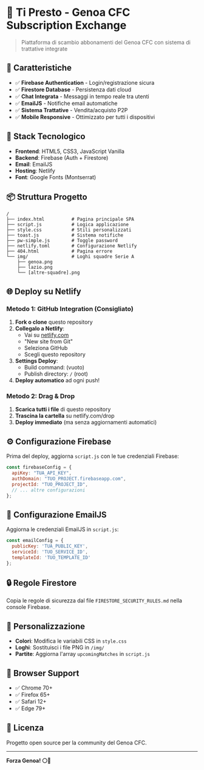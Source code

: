# 🚀 Ti Presto - Genoa CFC Subscription Exchange

> Piattaforma di scambio abbonamenti del Genoa CFC con sistema di trattative integrate

## 🎯 **Caratteristiche**

- ✅ **Firebase Authentication** - Login/registrazione sicura
- ✅ **Firestore Database** - Persistenza dati cloud
- ✅ **Chat Integrata** - Messaggi in tempo reale tra utenti
- ✅ **EmailJS** - Notifiche email automatiche  
- ✅ **Sistema Trattative** - Vendita/acquisto P2P
- ✅ **Mobile Responsive** - Ottimizzato per tutti i dispositivi

## 🔧 **Stack Tecnologico**

- **Frontend**: HTML5, CSS3, JavaScript Vanilla
- **Backend**: Firebase (Auth + Firestore)
- **Email**: EmailJS
- **Hosting**: Netlify
- **Font**: Google Fonts (Montserrat)

## 📦 **Struttura Progetto**

```
/
├── index.html          # Pagina principale SPA
├── script.js           # Logica applicazione 
├── style.css           # Stili personalizzati
├── toast.js            # Sistema notifiche
├── pw-simple.js        # Toggle password
├── netlify.toml        # Configurazione Netlify
├── 404.html            # Pagina errore
└── img/                # Loghi squadre Serie A
    ├── genoa.png
    ├── lazio.png
    └── [altre-squadre].png
```

## 🌐 **Deploy su Netlify**

### **Metodo 1: GitHub Integration (Consigliato)**

1. **Fork o clone** questo repository
2. **Collegalo a Netlify**:
   - Vai su [netlify.com](https://netlify.com)
   - "New site from Git"
   - Seleziona GitHub
   - Scegli questo repository
3. **Settings Deploy**:
   - Build command: (vuoto)
   - Publish directory: `/` (root)
4. **Deploy automatico** ad ogni push!

### **Metodo 2: Drag & Drop**

1. **Scarica tutti i file** di questo repository
2. **Trascina la cartella** su netlify.com/drop
3. **Deploy immediato** (ma senza aggiornamenti automatici)

## ⚙️ **Configurazione Firebase**

Prima del deploy, aggiorna `script.js` con le tue credenziali Firebase:

```javascript
const firebaseConfig = {
  apiKey: "TUA_API_KEY",
  authDomain: "TUO_PROJECT.firebaseapp.com",
  projectId: "TUO_PROJECT_ID",
  // ... altre configurazioni
};
```

## 📧 **Configurazione EmailJS**

Aggiorna le credenziali EmailJS in `script.js`:

```javascript
const emailConfig = {
  publicKey: 'TUA_PUBLIC_KEY',
  serviceId: 'TUO_SERVICE_ID',
  templateId: 'TUO_TEMPLATE_ID'
};
```

## 🔒 **Regole Firestore**

Copia le regole di sicurezza dal file `FIRESTORE_SECURITY_RULES.md` nella console Firebase.

## 🎨 **Personalizzazione**

- **Colori**: Modifica le variabili CSS in `style.css`
- **Loghi**: Sostituisci i file PNG in `/img/`
- **Partite**: Aggiorna l'array `upcomingMatches` in `script.js`

## 📱 **Browser Support**

- ✅ Chrome 70+
- ✅ Firefox 65+
- ✅ Safari 12+
- ✅ Edge 79+

## 📄 **Licenza**

Progetto open source per la community del Genoa CFC.

---

**Forza Genoa! ⚪🔴**